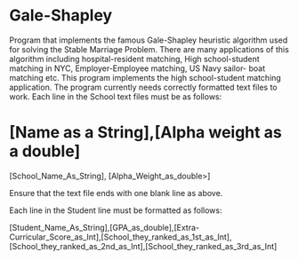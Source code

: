 # Gale-Shapley
Program that implements the famous Gale-Shapley heuristic algorithm used for solving the Stable Marriage Problem. There are many applications of this algorithm including hospital-resident matching, High school-student matching in NYC, Employer-Employee matching, US Navy sailor- boat matching etc. This program implements the high school-student matching application. The program currently needs correctly formatted text files to work. Each line in the School text files must be as follows:

# [Name as a String],[Alpha weight as a double] 
[School_Name_As_String], [Alpha_Weight_as_double>]

Ensure that the text file ends with one blank line as above.

Each line in the Student line must be formatted as follows:

[Student_Name_As_String],[GPA_as_double],[Extra-Curricular_Score_as_Int],[School_they_ranked_as_1st_as_Int],[School_they_ranked_as_2nd_as_Int],[School_they_ranked_as_3rd_as_Int]


